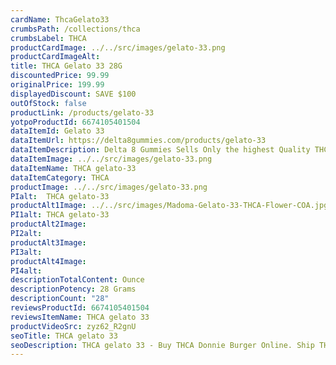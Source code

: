 ```yaml
---
cardName: ThcaGelato33
crumbsPath: /collections/thca
crumbsLabel: THCA
productCardImage: ../../src/images/gelato-33.png
productCardImageAlt: 
title: THCA Gelato 33 28G
discountedPrice: 99.99
originalPrice: 199.99
displayedDiscount: SAVE $100
outOfStock: false
productLink: /products/gelato-33
yotpoProductId: 6674105401504
dataItemId: Gelato 33
dataItemUrl: https://delta8gummies.com/products/gelato-33
dataItemDescription: Delta 8 Gummies Sells Only the highest Quality THCA gelato-33 Ounches. These products are 2018 Federal Farm Bill Legal.
dataItemImage: ../../src/images/gelato-33.png
dataItemName: THCA gelato-33
dataItemCategory: THCA
productImage: ../../src/images/gelato-33.png
PIalt:  THCA gelato-33
productAlt1Image: ../../src/images/Madoma-Gelato-33-THCA-Flower-COA.jpg
PI1alt: THCA gelato-33
productAlt2Image: 
PI2alt: 
productAlt3Image: 
PI3alt: 
productAlt4Image: 
PI4alt: 
descriptionTotalContent: Ounce
descriptionPotency: 28 Grams
descriptionCount: "28"
reviewsProductId: 6674105401504
reviewsItemName: THCA gelato 33
productVideoSrc: zyz62_R2gnU
seoTitle: THCA gelato 33
seoDescription: THCA gelato 33 - Buy THCA Donnie Burger Online. Ship THCA to your doorstep.
---
```

